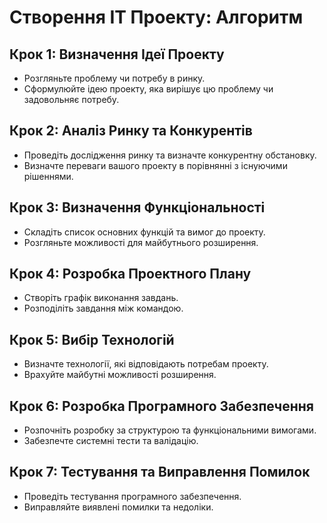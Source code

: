 # Створення IT Проекту: Алгоритм

## Крок 1: Визначення Ідеї Проекту

* Розгляньте проблему чи потребу в ринку.
* Сформулюйте ідею проекту, яка вирішує цю проблему чи задовольняє потребу.

## Крок 2: Аналіз Ринку та Конкурентів

* Проведіть дослідження ринку та визначте конкурентну обстановку.
* Визначте переваги вашого проекту в порівнянні з існуючими рішеннями.

## Крок 3: Визначення Функціональності

* Складіть список основних функцій та вимог до проекту.
* Розгляньте можливості для майбутнього розширення.

## Крок 4: Розробка Проектного Плану

* Створіть графік виконання завдань.
* Розподіліть завдання між командою.

## Крок 5: Вибір Технологій

* Визначте технології, які відповідають потребам проекту.
* Врахуйте майбутні можливості розширення.

## Крок 6: Розробка Програмного Забезпечення

* Розпочніть розробку за структурою та функціональними вимогами.
* Забезпечте системні тести та валідацію.

## Крок 7: Тестування та Виправлення Помилок

* Проведіть тестування програмного забезпечення.
* Виправляйте виявлені помилки та недоліки.
